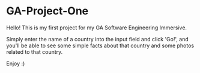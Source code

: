 # GA-Project-One

Hello! This is my first project for my GA Software Engineering Immersive.  

Simply enter the name of a country into the input field and click 'Go!', and you'll be able to see some simple facts about that country and some photos related to that country.

Enjoy :)
